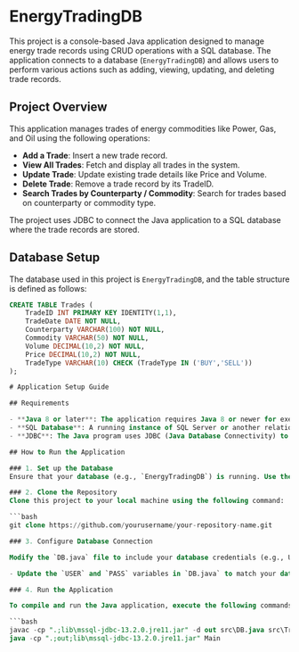 # EnergyTradingDB
This project is a console-based Java application designed to manage energy trade records using CRUD operations with a SQL database. The application connects to a database (`EnergyTradingDB`) and allows users to perform various actions such as adding, viewing, updating, and deleting trade records.

## Project Overview

This application manages trades of energy commodities like Power, Gas, and Oil using the following operations:
- **Add a Trade**: Insert a new trade record.
- **View All Trades**: Fetch and display all trades in the system.
- **Update Trade**: Update existing trade details like Price and Volume.
- **Delete Trade**: Remove a trade record by its TradeID.
- **Search Trades by Counterparty / Commodity**: Search for trades based on counterparty or commodity type.

The project uses JDBC to connect the Java application to a SQL database where the trade records are stored.

## Database Setup

The database used in this project is `EnergyTradingDB`, and the table structure is defined as follows:

```sql
CREATE TABLE Trades (
    TradeID INT PRIMARY KEY IDENTITY(1,1),
    TradeDate DATE NOT NULL,
    Counterparty VARCHAR(100) NOT NULL,
    Commodity VARCHAR(50) NOT NULL,
    Volume DECIMAL(10,2) NOT NULL,
    Price DECIMAL(10,2) NOT NULL,
    TradeType VARCHAR(10) CHECK (TradeType IN ('BUY','SELL'))
);

# Application Setup Guide

## Requirements

- **Java 8 or later**: The application requires Java 8 or newer for execution.
- **SQL Database**: A running instance of SQL Server or another relational database.
- **JDBC**: The Java program uses JDBC (Java Database Connectivity) to connect to the database.

## How to Run the Application

### 1. Set up the Database
Ensure that your database (e.g., `EnergyTradingDB`) is running. Use the provided SQL script to create the necessary table `Trades`.

### 2. Clone the Repository
Clone this project to your local machine using the following command:

```bash
git clone https://github.com/yourusername/your-repository-name.git

### 3. Configure Database Connection

Modify the `DB.java` file to include your database credentials (e.g., URL, username, and password).

- Update the `USER` and `PASS` variables in `DB.java` to match your database credentials.

### 4. Run the Application

To compile and run the Java application, execute the following commands:

```bash
javac -cp ".;lib\mssql-jdbc-13.2.0.jre11.jar" -d out src\DB.java src\Trade.java src\TradeDAO.java src\Main.java    
java -cp ".;out;lib\mssql-jdbc-13.2.0.jre11.jar" Main

